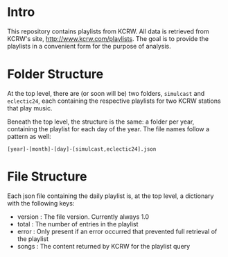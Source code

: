 Intro
=====

This repository contains playlists from KCRW. All data is retrieved from KCRW's site, http://www.kcrw.com/playlists. The goal is to provide the playlists in a convenient form for the purpose of analysis.

Folder Structure
================

At the top level, there are (or soon will be) two folders, `simulcast` and `eclectic24`, each containing the respective playlists for two KCRW stations that play music.

Beneath the top level, the structure is the same: a folder per year, containing the playlist for each day of the year. The file names follow a pattern as well:

	[year]-[month]-[day]-[simulcast,eclectic24].json

File Structure
==============

Each json file containing the daily playlist is, at the top level, a dictionary with the following keys:

- version : The file version. Currently always 1.0
- total : The number of entries in the playlist
- error : Only present if an error occurred that prevented full retrieval of the playlist
- songs : The content returned by KCRW for the playlist query

